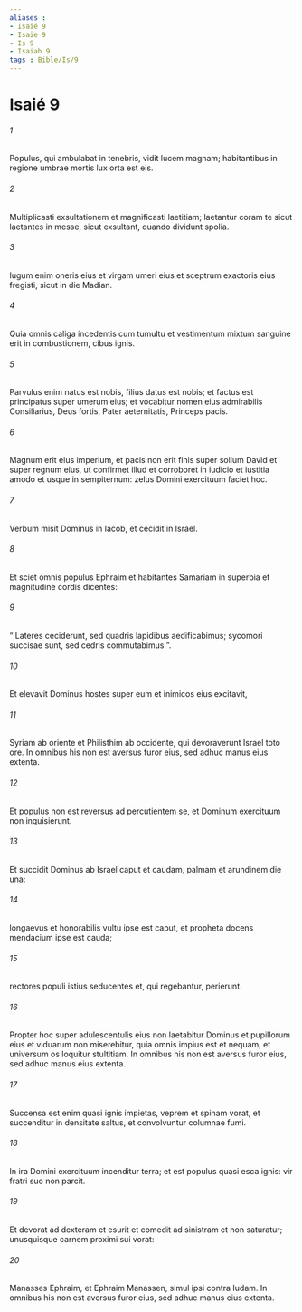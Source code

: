 ```yaml
---
aliases : 
- Isaié 9
- Isaïe 9
- Is 9
- Isaiah 9
tags : Bible/Is/9
---
```


# Isaié 9

###### 1
Populus, qui ambulabat in tenebris, vidit lucem magnam; habitantibus in regione umbrae mortis lux orta est eis.
###### 2
Multiplicasti exsultationem et magnificasti laetitiam; laetantur coram te sicut laetantes in messe, sicut exsultant, quando dividunt spolia.
###### 3
Iugum enim oneris eius et virgam umeri eius et sceptrum exactoris eius fregisti, sicut in die Madian.
###### 4
Quia omnis caliga incedentis cum tumultu et vestimentum mixtum sanguine erit in combustionem, cibus ignis.
###### 5
Parvulus enim natus est nobis, filius datus est nobis; et factus est principatus super umerum eius; et vocabitur nomen eius admirabilis Consiliarius, Deus fortis, Pater aeternitatis, Princeps pacis.
###### 6
Magnum erit eius imperium, et pacis non erit finis super solium David et super regnum eius, ut confirmet illud et corroboret in iudicio et iustitia amodo et usque in sempiternum: zelus Domini exercituum faciet hoc.
###### 7
Verbum misit Dominus in Iacob, et cecidit in Israel.
###### 8
Et sciet omnis populus Ephraim et habitantes Samariam in superbia et magnitudine cordis dicentes:
###### 9
“ Lateres ceciderunt, sed quadris lapidibus aedificabimus; sycomori succisae sunt, sed cedris commutabimus ”.
###### 10
Et elevavit Dominus hostes super eum et inimicos eius excitavit,
###### 11
Syriam ab oriente et Philisthim ab occidente, qui devoraverunt Israel toto ore. In omnibus his non est aversus furor eius, sed adhuc manus eius extenta.
###### 12
Et populus non est reversus ad percutientem se, et Dominum exercituum non inquisierunt.
###### 13
Et succidit Dominus ab Israel caput et caudam, palmam et arundinem die una:
###### 14
longaevus et honorabilis vultu ipse est caput, et propheta docens mendacium ipse est cauda;
###### 15
rectores populi istius seducentes et, qui regebantur, perierunt.
###### 16
Propter hoc super adulescentulis eius non laetabitur Dominus et pupillorum eius et viduarum non miserebitur, quia omnis impius est et nequam, et universum os loquitur stultitiam. In omnibus his non est aversus furor eius, sed adhuc manus eius extenta.
###### 17
Succensa est enim quasi ignis impietas, veprem et spinam vorat, et succenditur in densitate saltus, et convolvuntur columnae fumi.
###### 18
In ira Domini exercituum incenditur terra; et est populus quasi esca ignis: vir fratri suo non parcit.
###### 19
Et devorat ad dexteram et esurit et comedit ad sinistram et non saturatur; unusquisque carnem proximi sui vorat:
###### 20
Manasses Ephraim, et Ephraim Manassen, simul ipsi contra Iudam. In omnibus his non est aversus furor eius, sed adhuc manus eius extenta.
